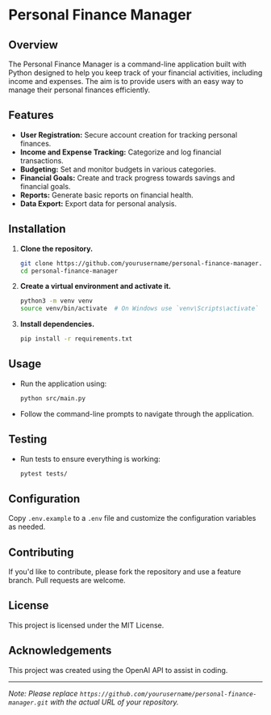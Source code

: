 # Personal Finance Manager

## Overview
The Personal Finance Manager is a command-line application built with Python designed to help you keep track of your financial activities, including income and expenses. The aim is to provide users with an easy way to manage their personal finances efficiently.

## Features
- **User Registration:** Secure account creation for tracking personal finances.
- **Income and Expense Tracking:** Categorize and log financial transactions.
- **Budgeting:** Set and monitor budgets in various categories.
- **Financial Goals:** Create and track progress towards savings and financial goals.
- **Reports:** Generate basic reports on financial health.
- **Data Export:** Export data for personal analysis.

## Installation
1. **Clone the repository.**
   ```sh
   git clone https://github.com/yourusername/personal-finance-manager.git
   cd personal-finance-manager
   ```

2. **Create a virtual environment and activate it.**
   ```sh
   python3 -m venv venv
   source venv/bin/activate  # On Windows use `venv\Scripts\activate`
   ```

3. **Install dependencies.**
   ```sh
   pip install -r requirements.txt
   ```

## Usage
- Run the application using:
  ```sh
  python src/main.py
  ```
- Follow the command-line prompts to navigate through the application.

## Testing
- Run tests to ensure everything is working:
  ```sh
  pytest tests/
  ```

## Configuration
Copy `.env.example` to a `.env` file and customize the configuration variables as needed.

## Contributing
If you'd like to contribute, please fork the repository and use a feature branch. Pull requests are welcome.

## License
This project is licensed under the MIT License.

## Acknowledgements
This project was created using the OpenAI API to assist in coding.

---

*Note: Please replace `https://github.com/yourusername/personal-finance-manager.git` with the actual URL of your repository.*
